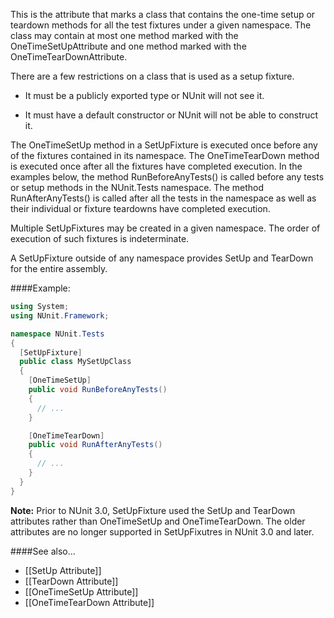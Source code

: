 This is the attribute that marks a class that contains the one-time
setup or teardown methods for all the test fixtures under a given
namespace. The class may contain at most one method marked with the
OneTimeSetUpAttribute and one method marked with the OneTimeTearDownAttribute.
	
There are a few restrictions on a class that is used as a setup fixture.

 * It must be a publicly exported type or NUnit will not see it.

 * It must have a default constructor or NUnit will not be able to construct it.

The OneTimeSetUp method in a SetUpFixture is executed once before any of the fixtures
contained in its namespace. The OneTimeTearDown method is executed once after all the 
fixtures have completed execution. In the examples below, the method RunBeforeAnyTests()
is called before any tests or setup methods in the NUnit.Tests namespace. The method
RunAfterAnyTests() is called after all the tests in the namespace as well as their
individual or fixture teardowns have completed execution.

Multiple SetUpFixtures may be created in a given namespace. The order of execution
of such fixtures is indeterminate.

A SetUpFixture outside of any namespace provides SetUp and TearDown for the entire assembly.

####Example:

```C#
using System;
using NUnit.Framework;

namespace NUnit.Tests
{
  [SetUpFixture]
  public class MySetUpClass
  {
	[OneTimeSetUp]
	public void RunBeforeAnyTests()
	{
	  // ...
	}

	[OneTimeTearDown]
	public void RunAfterAnyTests()
	{
	  // ...
	}
  }
}
```

**Note:** Prior to NUnit 3.0, SetUpFixture used the SetUp and 
TearDown attributes rather than OneTimeSetUp and OneTimeTearDown.
The older attributes are no longer supported in SetUpFixutres
in NUnit 3.0 and later.


####See also...

 * [[SetUp Attribute]]
 * [[TearDown Attribute]]
 * [[OneTimeSetUp Attribute]]
 * [[OneTimeTearDown Attribute]]

